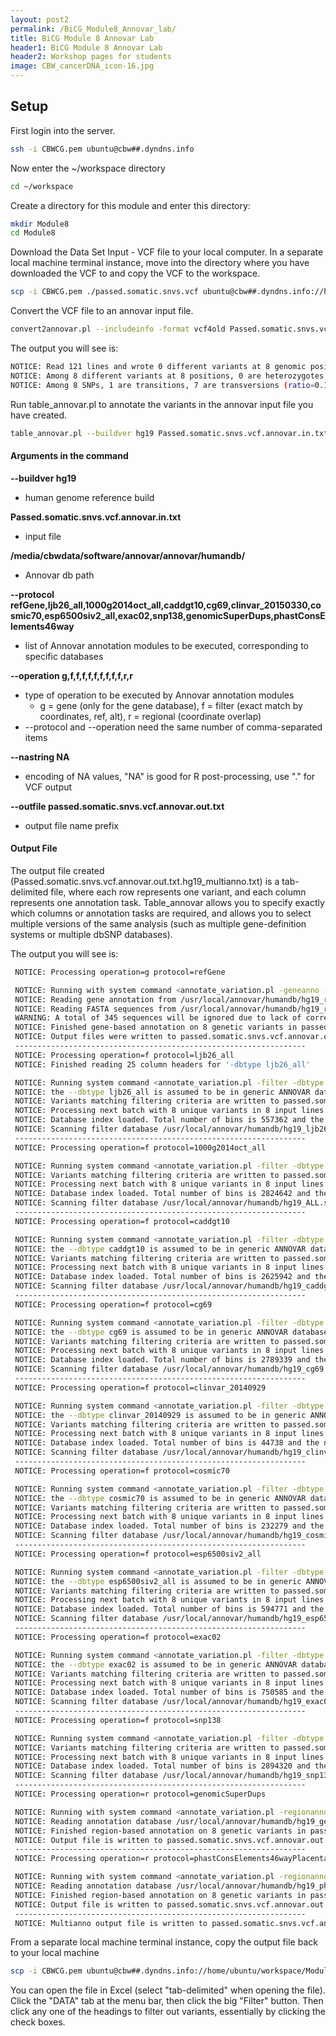 ```yaml
---
layout: post2
permalink: /BiCG_Module8_Annovar_lab/
title: BiCG Module 8 Annovar Lab
header1: BiCG Module 8 Annovar Lab
header2: Workshop pages for students
image: CBW_cancerDNA_icon-16.jpg
---
```


## Setup

First login into the server.

~~~bash
ssh -i CBWCG.pem ubuntu@cbw##.dyndns.info
~~~

Now enter the ~/workspace directory

~~~bash
cd ~/workspace
~~~

Create a directory for this module and enter this directory:

~~~bash
mkdir Module8
cd Module8
~~~

Download the Data Set Input - VCF file to your local computer.  In a separate local machine terminal instance, move into the directory where you have downloaded the VCF to and copy the VCF to the workspace.

~~~bash
scp -i CBWCG.pem ./passed.somatic.snvs.vcf ubuntu@cbw##.dyndns.info://home/ubuntu/workspace/Module8
~~~

Convert the VCF file to an annovar input file.

~~~bash
convert2annovar.pl --includeinfo -format vcf4old Passed.somatic.snvs.vcf > Passed.somatic.snvs.vcf.annovar.in.txt
~~~

The output you will see is:

~~~bash
NOTICE: Read 121 lines and wrote 0 different variants at 8 genomic positions (8 SNPs and 0 indels)
NOTICE: Among 8 different variants at 8 positions, 0 are heterozygotes, 0 are homozygotes
NOTICE: Among 8 SNPs, 1 are transitions, 7 are transversions (ratio=0.14)
~~~

Run table_annovar.pl to annotate the variants in the annovar input file you have created.

~~~bash
table_annovar.pl --buildver hg19 Passed.somatic.snvs.vcf.annovar.in.txt /media/cbwdata/software/annovar/annovar/humandb/ --protocol refGene,ljb26_all,1000g2014oct_all,caddgt10,cg69,clinvar_20150330,cosmic70,esp6500siv2_all,exac02,snp138,genomicSuperDups,phastConsElements46way --operation g,f,f,f,f,f,f,f,f,f,r,r --nastring NA --outfile passed.somatic.snvs.vcf.annovar.out.txt
~~~

#### Arguments in the command


**--buildver hg19**   
* human genome reference build

**Passed.somatic.snvs.vcf.annovar.in.txt** 
* input file

**/media/cbwdata/software/annovar/annovar/humandb/** 
* Annovar db path

**--protocol refGene,ljb26_all,1000g2014oct_all,caddgt10,cg69,clinvar_20150330,cosmic70,esp6500siv2_all,exac02,snp138,genomicSuperDups,phastConsElements46way**
* list of Annovar annotation modules to be executed, corresponding to specific databases

**--operation g,f,f,f,f,f,f,f,f,f,r,r**
* type of operation to be executed by Annovar annotation modules
   * g = gene (only for the gene database), f = filter (exact match by coordinates, ref, alt), r = regional (coordinate overlap)
* --protocol and --operation need the same number of comma-separated items

**--nastring NA**
* encoding of NA values, "NA" is good for R post-processing, use "." for VCF output

**--outfile passed.somatic.snvs.vcf.annovar.out.txt**
* output file name prefix

#### Output File

The output file created (Passed.somatic.snvs.vcf.annovar.out.txt.hg19_multianno.txt) is a tab-delimited file, where each row represents one variant, and each column represents one annotation task. Table_annovar allows you to specify exactly which columns or annotation tasks are required, and allows you to select multiple versions of the same analysis (such as multiple gene-definition systems or multiple dbSNP databases).

The output you will see is:

~~~bash
 NOTICE: Processing operation=g protocol=refGene

 NOTICE: Running with system command <annotate_variation.pl -geneanno -buildver hg19 -dbtype refGene -outfile passed.somatic.snvs.vcf.annovar.out.txt.refGene -exonsort passed.somatic.snvs.vcf.annovar.in.txt /usr/local/annovar/humandb/>
 NOTICE: Reading gene annotation from /usr/local/annovar/humandb/hg19_refGene.txt ... Done with 51039 transcripts (including 11569 without coding sequence annotation) for 26311 unique genes
 NOTICE: Reading FASTA sequences from /usr/local/annovar/humandb/hg19_refGeneMrna.fa ... Done with 21 sequences
 WARNING: A total of 345 sequences will be ignored due to lack of correct ORF annotation
 NOTICE: Finished gene-based annotation on 8 genetic variants in passed.somatic.snvs.vcf.annovar.in.txt
 NOTICE: Output files were written to passed.somatic.snvs.vcf.annovar.out.txt.refGene.variant_function, passed.somatic.snvs.vcf.annovar.out.txt.refGene.exonic_variant_function
 -----------------------------------------------------------------
 NOTICE: Processing operation=f protocol=ljb26_all
 NOTICE: Finished reading 25 column headers for '-dbtype ljb26_all'

 NOTICE: Running system command <annotate_variation.pl -filter -dbtype ljb26_all -buildver hg19 -outfile passed.somatic.snvs.vcf.annovar.out.txt passed.somatic.snvs.vcf.annovar.in.txt /usr/local/annovar/humandb/ -otherinfo>
 NOTICE: the --dbtype ljb26_all is assumed to be in generic ANNOVAR database format
 NOTICE: Variants matching filtering criteria are written to passed.somatic.snvs.vcf.annovar.out.txt.hg19_ljb26_all_dropped, other variants are written to passed.somatic.snvs.vcf.annovar.out.txt.hg19_ljb26_all_filtered
 NOTICE: Processing next batch with 8 unique variants in 8 input lines
 NOTICE: Database index loaded. Total number of bins is 557362 and the number of bins to be scanned is 7
 NOTICE: Scanning filter database /usr/local/annovar/humandb/hg19_ljb26_all.txt...Done
 -----------------------------------------------------------------
 NOTICE: Processing operation=f protocol=1000g2014oct_all

 NOTICE: Running system command <annotate_variation.pl -filter -dbtype 1000g2014oct_all -buildver hg19 -outfile passed.somatic.snvs.vcf.annovar.out.txt passed.somatic.snvs.vcf.annovar.in.txt /usr/local/annovar/humandb/>
 NOTICE: Variants matching filtering criteria are written to passed.somatic.snvs.vcf.annovar.out.txt.hg19_ALL.sites.2014_10_dropped, other variants are written to passed.somatic.snvs.vcf.annovar.out.txt.hg19_ALL.sites.2014_10_filtered
 NOTICE: Processing next batch with 8 unique variants in 8 input lines
 NOTICE: Database index loaded. Total number of bins is 2824642 and the number of bins to be scanned is 6
 NOTICE: Scanning filter database /usr/local/annovar/humandb/hg19_ALL.sites.2014_10.txt...Done
 -----------------------------------------------------------------
 NOTICE: Processing operation=f protocol=caddgt10

 NOTICE: Running system command <annotate_variation.pl -filter -dbtype caddgt10 -buildver hg19 -outfile passed.somatic.snvs.vcf.annovar.out.txt passed.somatic.snvs.vcf.annovar.in.txt /usr/local/annovar/humandb/>
 NOTICE: the --dbtype caddgt10 is assumed to be in generic ANNOVAR database format
 NOTICE: Variants matching filtering criteria are written to passed.somatic.snvs.vcf.annovar.out.txt.hg19_caddgt10_dropped, other variants are written to passed.somatic.snvs.vcf.annovar.out.txt.hg19_caddgt10_filtered
 NOTICE: Processing next batch with 8 unique variants in 8 input lines
 NOTICE: Database index loaded. Total number of bins is 2625942 and the number of bins to be scanned is 6
 NOTICE: Scanning filter database /usr/local/annovar/humandb/hg19_caddgt10.txt...Done
 -----------------------------------------------------------------
 NOTICE: Processing operation=f protocol=cg69

 NOTICE: Running system command <annotate_variation.pl -filter -dbtype cg69 -buildver hg19 -outfile passed.somatic.snvs.vcf.annovar.out.txt passed.somatic.snvs.vcf.annovar.in.txt /usr/local/annovar/humandb/>
 NOTICE: the --dbtype cg69 is assumed to be in generic ANNOVAR database format
 NOTICE: Variants matching filtering criteria are written to passed.somatic.snvs.vcf.annovar.out.txt.hg19_cg69_dropped, other variants are written to passed.somatic.snvs.vcf.annovar.out.txt.hg19_cg69_filtered
 NOTICE: Processing next batch with 8 unique variants in 8 input lines
 NOTICE: Database index loaded. Total number of bins is 2789339 and the number of bins to be scanned is 6
 NOTICE: Scanning filter database /usr/local/annovar/humandb/hg19_cg69.txt...Done
 -----------------------------------------------------------------
 NOTICE: Processing operation=f protocol=clinvar_20140929

 NOTICE: Running system command <annotate_variation.pl -filter -dbtype clinvar_20140929 -buildver hg19 -outfile passed.somatic.snvs.vcf.annovar.out.txt passed.somatic.snvs.vcf.annovar.in.txt /usr/local/annovar/humandb/>
 NOTICE: the --dbtype clinvar_20140929 is assumed to be in generic ANNOVAR database format
 NOTICE: Variants matching filtering criteria are written to passed.somatic.snvs.vcf.annovar.out.txt.hg19_clinvar_20140929_dropped, other variants are written to passed.somatic.snvs.vcf.annovar.out.txt.hg19_clinvar_20140929_filtered
 NOTICE: Processing next batch with 8 unique variants in 8 input lines
 NOTICE: Database index loaded. Total number of bins is 44738 and the number of bins to be scanned is 1
 NOTICE: Scanning filter database /usr/local/annovar/humandb/hg19_clinvar_20140929.txt...Done
 -----------------------------------------------------------------
 NOTICE: Processing operation=f protocol=cosmic70

 NOTICE: Running system command <annotate_variation.pl -filter -dbtype cosmic70 -buildver hg19 -outfile passed.somatic.snvs.vcf.annovar.out.txt passed.somatic.snvs.vcf.annovar.in.txt /usr/local/annovar/humandb/>
 NOTICE: the --dbtype cosmic70 is assumed to be in generic ANNOVAR database format
 NOTICE: Variants matching filtering criteria are written to passed.somatic.snvs.vcf.annovar.out.txt.hg19_cosmic70_dropped, other variants are written to passed.somatic.snvs.vcf.annovar.out.txt.hg19_cosmic70_filtered
 NOTICE: Processing next batch with 8 unique variants in 8 input lines
 NOTICE: Database index loaded. Total number of bins is 232279 and the number of bins to be scanned is 5
 NOTICE: Scanning filter database /usr/local/annovar/humandb/hg19_cosmic70.txt...Done
 -----------------------------------------------------------------
 NOTICE: Processing operation=f protocol=esp6500siv2_all

 NOTICE: Running system command <annotate_variation.pl -filter -dbtype esp6500siv2_all -buildver hg19 -outfile passed.somatic.snvs.vcf.annovar.out.txt passed.somatic.snvs.vcf.annovar.in.txt /usr/local/annovar/humandb/>
 NOTICE: the --dbtype esp6500siv2_all is assumed to be in generic ANNOVAR database format
 NOTICE: Variants matching filtering criteria are written to passed.somatic.snvs.vcf.annovar.out.txt.hg19_esp6500siv2_all_dropped, other variants are written to passed.somatic.snvs.vcf.annovar.out.txt.hg19_esp6500siv2_all_filtered
 NOTICE: Processing next batch with 8 unique variants in 8 input lines
 NOTICE: Database index loaded. Total number of bins is 594771 and the number of bins to be scanned is 7
 NOTICE: Scanning filter database /usr/local/annovar/humandb/hg19_esp6500siv2_all.txt...Done
 -----------------------------------------------------------------
 NOTICE: Processing operation=f protocol=exac02

 NOTICE: Running system command <annotate_variation.pl -filter -dbtype exac02 -buildver hg19 -outfile passed.somatic.snvs.vcf.annovar.out.txt passed.somatic.snvs.vcf.annovar.in.txt /usr/local/annovar/humandb/>
 NOTICE: the --dbtype exac02 is assumed to be in generic ANNOVAR database format
 NOTICE: Variants matching filtering criteria are written to passed.somatic.snvs.vcf.annovar.out.txt.hg19_exac02_dropped, other variants are written to passed.somatic.snvs.vcf.annovar.out.txt.hg19_exac02_filtered
 NOTICE: Processing next batch with 8 unique variants in 8 input lines
 NOTICE: Database index loaded. Total number of bins is 750585 and the number of bins to be scanned is 7
 NOTICE: Scanning filter database /usr/local/annovar/humandb/hg19_exac02.txt...Done
 -----------------------------------------------------------------
 NOTICE: Processing operation=f protocol=snp138

 NOTICE: Running system command <annotate_variation.pl -filter -dbtype snp138 -buildver hg19 -outfile passed.somatic.snvs.vcf.annovar.out.txt passed.somatic.snvs.vcf.annovar.in.txt /usr/local/annovar/humandb/>
 NOTICE: Variants matching filtering criteria are written to passed.somatic.snvs.vcf.annovar.out.txt.hg19_snp138_dropped, other variants are written to passed.somatic.snvs.vcf.annovar.out.txt.hg19_snp138_filtered
 NOTICE: Processing next batch with 8 unique variants in 8 input lines
 NOTICE: Database index loaded. Total number of bins is 2894320 and the number of bins to be scanned is 6
 NOTICE: Scanning filter database /usr/local/annovar/humandb/hg19_snp138.txt...Done
 -----------------------------------------------------------------
 NOTICE: Processing operation=r protocol=genomicSuperDups

 NOTICE: Running with system command <annotate_variation.pl -regionanno -dbtype genomicSuperDups -buildver hg19 -outfile passed.somatic.snvs.vcf.annovar.out.txt passed.somatic.snvs.vcf.annovar.in.txt /usr/local/annovar/humandb/>
 NOTICE: Reading annotation database /usr/local/annovar/humandb/hg19_genomicSuperDups.txt ... Done with 51599 regions
 NOTICE: Finished region-based annotation on 8 genetic variants in passed.somatic.snvs.vcf.annovar.in.txt
 NOTICE: Output file is written to passed.somatic.snvs.vcf.annovar.out.txt.hg19_genomicSuperDups
 -----------------------------------------------------------------
 NOTICE: Processing operation=r protocol=phastConsElements46wayPlacental

 NOTICE: Running with system command <annotate_variation.pl -regionanno -dbtype phastConsElements46wayPlacental -buildver hg19 -outfile passed.somatic.snvs.vcf.annovar.out.txt passed.somatic.snvs.vcf.annovar.in.txt /usr/local/annovar/humandb/>
 NOTICE: Reading annotation database /usr/local/annovar/humandb/hg19_phastConsElements46wayPlacental.txt ... Done with 3743478 regions
 NOTICE: Finished region-based annotation on 8 genetic variants in passed.somatic.snvs.vcf.annovar.in.txt
 NOTICE: Output file is written to passed.somatic.snvs.vcf.annovar.out.txt.hg19_phastConsElements46wayPlacental
 -----------------------------------------------------------------
 NOTICE: Multianno output file is written to passed.somatic.snvs.vcf.annovar.out.txt.hg19_multianno.txt
~~~

From a separate local machine terminal instance, copy the output file back to your local machine

~~~bash
scp -i CBWCG.pem ubuntu@cbw##.dyndns.info://home/ubuntu/workspace/Module8/Passed.somatic.snvs.vcf.annovar.out.txt.hg19_multianno.txt ./
~~~

You can open the file in Excel (select "tab-delimited" when opening the file). Click the "DATA" tab at the menu bar, then click the big "Filter" button. Then click any one of the headings to filter out variants, essentially by clicking the check boxes. 

